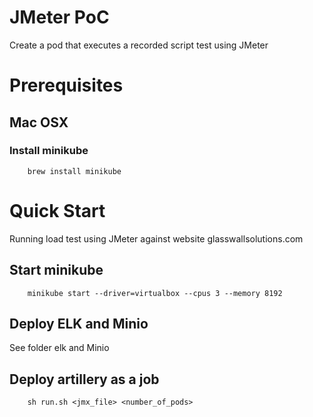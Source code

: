 # JMeter PoC
Create a pod that executes a recorded script test using JMeter
# Prerequisites
## Mac OSX
### Install minikube
```
    brew install minikube
```
# Quick Start
Running load test using JMeter against website glasswallsolutions.com
## Start minikube
```
    minikube start --driver=virtualbox --cpus 3 --memory 8192
```
## Deploy ELK and Minio
See folder elk and Minio
## Deploy artillery as a job
```
    sh run.sh <jmx_file> <number_of_pods>
```
